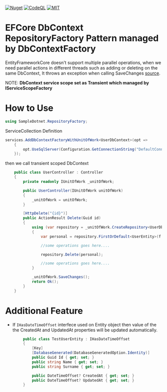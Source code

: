 [![Nuget](https://img.shields.io/badge/package-SampleDotnet.RepositoryFactory-brightgreen.svg?maxAge=259200)](https://www.nuget.org/packages/SampleDotnet.RepositoryFactory)
[![CodeQL](https://github.com/msx752/SampleDotnet.RepositoryFactory/actions/workflows/codeql.yml/badge.svg?branch=main)](https://github.com/msx752/SampleDotnet.RepositoryFactory/actions/workflows/codeql.yml)
[![MIT](https://img.shields.io/badge/License-MIT-blue.svg?maxAge=259200)](https://github.com/msx752/SampleDotnet.RepositoryFactory/blob/master/LICENSE.md)

# EFCore DbContext RepositoryFactory Pattern managed by DbContextFactory
EntityFrameworkCore doesn't support multiple parallel operations, when we need parallel actions in different threads such as adding or deleting on the same DbContext, It throws an exception when calling SaveChanges [source](https://learn.microsoft.com/en-us/ef/core/dbcontext-configuration/#avoiding-dbcontext-threading-issues).

NOTE: **DbContext service scope set as Transient which managed by IServiceScopeFactory**

# How to Use
``` c#
using SampleDotnet.RepositoryFactory;
```
ServiceCollection Definition
``` c#
services.AddDbContextFactoryWithUnitOfWork<UserDbContext>(opt =>
    {
        opt.UseSqlServer(Configuration.GetConnectionString("DefaultConnection"));
    });
```
then we call transient scoped DbContext
``` c#
    public class UserController : Controller
    {
        private readonly IUnitOfWork _unitOfWork;

        public UserController(IUnitOfWork unitOfWork)
        {
            _unitOfWork = unitOfWork;
        }

        [HttpDelete("{id}")]
        public ActionResult Delete(Guid id)
        {
            using (var repository = _unitOfWork.CreateRepository<UserDbContext>())
            {
                var personal = repository.FirstOrDefault<UserEntity>(f => f.Id == id);

                //some operations goes here....

                repository.Delete(personal);

                //some operations goes here....
            }

            _unitOfWork.SaveChanges();
            return Ok();
        }
    }
```

# Additional Feature
- If `IHasDateTimeOffset` interfece used on Entity object then value of the the CreatedAt and UpdatedAt properties will be updated automatically.
``` c#
        public class TestUserEntity : IHasDateTimeOffset
        {
            [Key]
            [DatabaseGenerated(DatabaseGeneratedOption.Identity)]
            public Guid Id { get; set; }
            public string Name { get; set; }
            public string Surname { get; set; }

            public DateTimeOffset? CreatedAt { get; set; }
            public DateTimeOffset? UpdatedAt { get; set; }
        }
```

